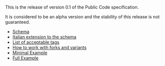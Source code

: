 This is the release of version 0.1 of the Public Code specification.

It is considered to be an alpha version and the stability of this release is not guaranteed.




* [Schema](schema.md)
* [Italian extension to the schema](schema.it.md)
* [List of acceptable tags](tags.md)
* [How to work with forks and variants](forks.md)
* [Minimal Example](example/publiccode.minimal.yml)
* [Full Example](example/publiccode.yml)
